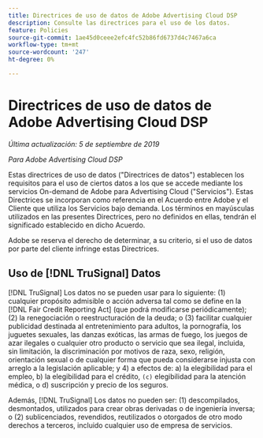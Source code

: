 ```yaml
---
title: Directrices de uso de datos de Adobe Advertising Cloud DSP
description: Consulte las directrices para el uso de los datos.
feature: Policies
source-git-commit: 1ae45d0ceee2efc4fc52b86fd6737d4c7467a6ca
workflow-type: tm+mt
source-wordcount: '247'
ht-degree: 0%

---
```


# Directrices de uso de datos de Adobe Advertising Cloud DSP

*Última actualización: 5 de septiembre de 2019*

*Para Adobe Advertising Cloud DSP*

Estas directrices de uso de datos (&quot;Directrices de datos&quot;) establecen los requisitos para el uso de ciertos datos a los que se accede mediante los servicios On-demand de Adobe para Advertising Cloud (&quot;Servicios&quot;). Estas Directrices se incorporan como referencia en el Acuerdo entre Adobe y el Cliente que utiliza los Servicios bajo demanda. Los términos en mayúsculas utilizados en las presentes Directrices, pero no definidos en ellas, tendrán el significado establecido en dicho Acuerdo.

Adobe se reserva el derecho de determinar, a su criterio, si el uso de datos por parte del cliente infringe estas Directrices.

## Uso de [!DNL TruSignal] Datos

[!DNL TruSignal] Los datos no se pueden usar para lo siguiente: (1) cualquier propósito admisible o acción adversa tal como se define en la [!DNL Fair Credit Reporting Act] (que podrá modificarse periódicamente); (2) la renegociación o reestructuración de la deuda; o (3) facilitar cualquier publicidad destinada al entretenimiento para adultos, la pornografía, los juguetes sexuales, las danzas exóticas, las armas de fuego, los juegos de azar ilegales o cualquier otro producto o servicio que sea ilegal, incluida, sin limitación, la discriminación por motivos de raza, sexo, religión, orientación sexual o de cualquier forma que pueda considerarse injusta con arreglo a la legislación aplicable; y 4) a efectos de: a) la elegibilidad para el empleo, b) la elegibilidad para el crédito, `(c)` elegibilidad para la atención médica, o d) suscripción y precio de los seguros.<!-- I used backticks in the previous sentence to prevent ( c ) from displaying as a copyright symbol. I think the OS does that. Using HTML code for the parentheses doesn't prevent it. -->

Además, [!DNL TruSignal] Los datos no pueden ser: (1) descompilados, desmontados, utilizados para crear obras derivadas o de ingeniería inversa; o (2) sublicenciados, revendidos, reutilizados o otorgados de otro modo derechos a terceros, incluido cualquier uso de empresa de servicios.
